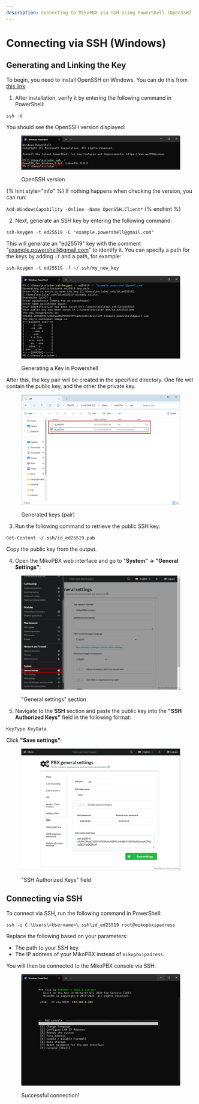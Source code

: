 ```yaml
---
description: Connecting to MikoPBX via SSH using PowerShell (OpenSSH)
---
```


# Connecting via SSH (Windows)

## Generating and Linking the Key

To begin, you need to install OpenSSH on Windows. You can do this from [this link](https://github.com/PowerShell/Win32-OpenSSH/releases).

1. After installation, verify it by entering the following command in PowerShell:

```
ssh -V
```

You should see the OpenSSH version displayed:

<figure><img src="../../../.gitbook/assets/sshVcommand (1).png" alt=""><figcaption><p>OpenSSH version</p></figcaption></figure>

{% hint style="info" %}
If nothing happens when checking the version, you can run:

`Add-WindowsCapability -Online -Name OpenSSH.Client*`
{% endhint %}

2. Next, generate an SSH key by entering the following command:

```
ssh-keygen -t ed25519 -C "example.powershell@gmail.com"
```

This will generate an "ed25519" key with the comment "[example.powershell@gmail.com](mailto:example.powershell@gmail.com)" to identify it. You can specify a path for the keys by adding `-f` and a path, for example:

```
ssh-keygen -t ed25519 -f ~/.ssh/my_new_key
```

<figure><img src="../../../.gitbook/assets/generatingKeys.png" alt=""><figcaption><p>Generating a Key in Powershell</p></figcaption></figure>

After this, the key pair will be created in the specified directory. One file will contain the public key, and the other the private key.

<figure><img src="../../../.gitbook/assets/image (46).png" alt=""><figcaption><p>Generated keys (pair)</p></figcaption></figure>

3. Run the following command to retrieve the public SSH key:

```
Get-Content ~/.ssh/id_ed25519.pub
```

Copy the public key from the output.

4. Open the MikoPBX web interface and go to "**System" → "General Settings"**:

<figure><img src="../../../.gitbook/assets/generalSettingsSection.png" alt=""><figcaption><p>"General settings" section</p></figcaption></figure>

5. Navigate to the **SSH** section and paste the public key into the **"SSH Authorized Keys"** field in the following format:

```
KeyType KeyData
```

Click **"Save settings"**:

<figure><img src="../../../.gitbook/assets/sshAuthorizedKeys.png" alt=""><figcaption><p>"SSH Authorized Keys" field</p></figcaption></figure>

## Connecting via SSH

To connect via SSH, run the following command in PowerShell:

```
ssh -i C:\Users\<Username>\.ssh\id_ed25519 root@mikopbxipadress
```

Replace the following based on your parameters:

* The path to your SSH key.
* The IP address of your MikoPBX instead of `mikopbxipadress`.

You will then be connected to the MikoPBX console via SSH:

<figure><img src="../../../.gitbook/assets/sshConnection.png" alt=""><figcaption><p>Successful connection!</p></figcaption></figure>
